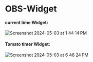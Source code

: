 # OBS-Widget
#### current time Widget:
![Screenshot 2024-05-03 at 1 44 14 PM](https://github.com/Luna-Jia/OBS-Widget/assets/73403516/76814c69-55fe-4606-829d-eaae35ffab99)
#### Tomato timer Widget:
![Screenshot 2024-05-03 at 6 48 24 PM](https://github.com/Luna-Jia/OBS-Widget/assets/73403516/c1760d4b-62d3-410a-9398-4a91c8c1c48a)
